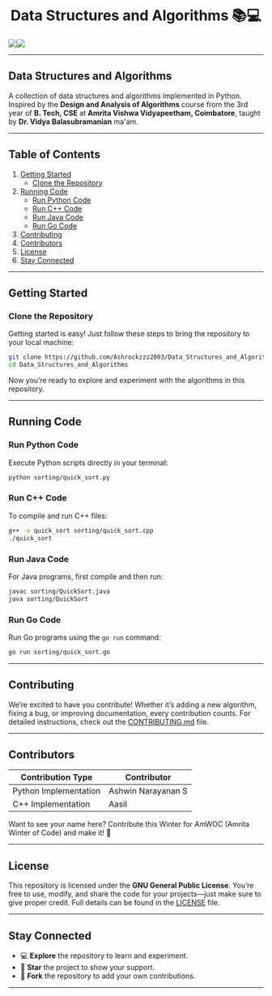 <h1 align="center"> Data Structures and Algorithms 📚💻 </h1>

<div align="center" style="display:flex; align-items: center; justify: center; text-decoration: none ">
  <a href="https://github.com/Ashrockzzz2003/Data_Structures_and_Algorithms/blob/main/LICENSE" target="_blank" rel="noreferrer">
    <img align='center' src="https://img.shields.io/badge/LICENSE-GPL-green"/>
  </a>
  <a href="https://github.com/Ashrockzzz2003/Data_Structures_and_Algorithms" target="_blank" rel="noreferrer">
    <img align='center' src="https://img.shields.io/github/created-at/Ashrockzzz2003/Data_Structures_and_Algorithms"/>
  </a>  
</div>

---

## **Data Structures and Algorithms**

A collection of data structures and algorithms implemented in Python. Inspired by the **Design and Analysis of Algorithms** course from the 3rd year of **B. Tech, CSE** at **Amrita Vishwa Vidyapeetham, Coimbatore**, taught by **Dr. Vidya Balasubramanian** ma'am.  

---

## **Table of Contents**

1. [Getting Started](#getting-started)
   - [Clone the Repository](#clone-the-repository)
2. [Running Code](#running-code)
   - [Run Python Code](#run-python-code)
   - [Run C++ Code](#run-c-code)
   - [Run Java Code](#run-java-code)
   - [Run Go Code](#run-go-code)
3. [Contributing](#contributing)
4. [Contributors](#contributors)
5. [License](#license)
6. [Stay Connected](#stay-connected)

---

## **Getting Started**

### **Clone the Repository**

Getting started is easy! Just follow these steps to bring the repository to your local machine:

```bash
git clone https://github.com/Ashrockzzz2003/Data_Structures_and_Algorithms.git  
cd Data_Structures_and_Algorithms
```

Now you’re ready to explore and experiment with the algorithms in this repository.

---

## **Running Code**

### **Run Python Code**

Execute Python scripts directly in your terminal:

```bash
python sorting/quick_sort.py
```

### **Run C++ Code**

To compile and run C++ files:

```bash
g++ -o quick_sort sorting/quick_sort.cpp
./quick_sort
```

### **Run Java Code**

For Java programs, first compile and then run:

```bash
javac sorting/QuickSort.java
java sorting/QuickSort
```

### **Run Go Code**

Run Go programs using the `go run` command:

```bash
go run sorting/quick_sort.go
```

---

## **Contributing**

We’re excited to have you contribute! Whether it’s adding a new algorithm, fixing a bug, or improving documentation, every contribution counts. For detailed instructions, check out the [CONTRIBUTING.md](docs/CONTRIBUTING.md) file.

---

## **Contributors**

| **Contribution Type**    | **Contributor**      |
| ------------------------ | -------------------- |
| Python Implementation   | Ashwin Narayanan S   |
| C++ Implementation      | Aasil                |

Want to see your name here? Contribute this Winter for AmWOC (Amrita Winter of Code) and make it! 🚀

---

## **License**

This repository is licensed under the **GNU General Public License**. You’re free to use, modify, and share the code for your projects—just make sure to give proper credit. Full details can be found in the [LICENSE](LICENSE) file.

---

## **Stay Connected**

- 💻 **Explore** the repository to learn and experiment.
- 🌟 **Star** the project to show your support.
- 🍴 **Fork** the repository to add your own contributions.

---
